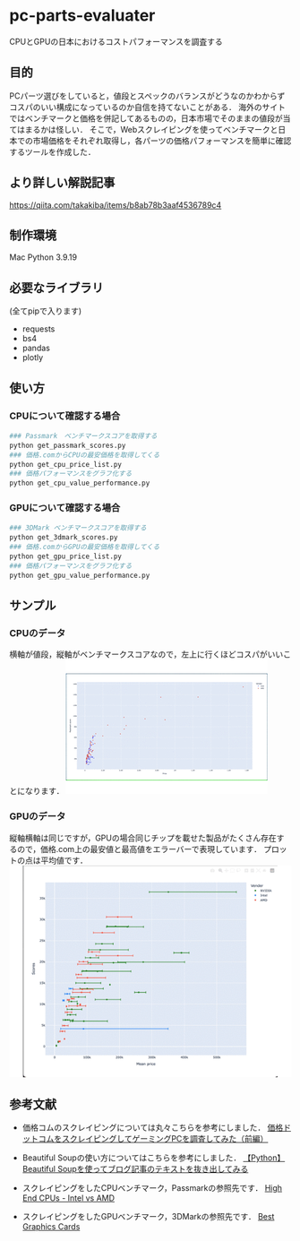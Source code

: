 # pc-parts-evaluater
CPUとGPUの日本におけるコストパフォーマンスを調査する

## 目的
PCパーツ選びをしていると，値段とスペックのバランスがどうなのかわからずコスパのいい構成になっているのか自信を持てないことがある．
海外のサイトではベンチマークと価格を併記してあるものの，日本市場でそのままの値段が当てはまるかは怪しい．
そこで，Webスクレイピングを使ってベンチマークと日本での市場価格をそれぞれ取得し，各パーツの価格パフォーマンスを簡単に確認するツールを作成した．

## より詳しい解説記事

https://qiita.com/takakiba/items/b8ab78b3aaf4536789c4

## 制作環境
Mac
Python 3.9.19

## 必要なライブラリ
(全てpipで入ります)
- requests
- bs4
- pandas
- plotly


## 使い方
### CPUについて確認する場合
```python
### Passmark　ベンチマークスコアを取得する
python get_passmark_scores.py
### 価格.comからCPUの最安価格を取得してくる
python get_cpu_price_list.py
### 価格パフォーマンスをグラフ化する
python get_cpu_value_performance.py
```

### GPUについて確認する場合
```python
### 3DMark ベンチマークスコアを取得する
python get_3dmark_scores.py
### 価格.comからGPUの最安価格を取得してくる
python get_gpu_price_list.py
### 価格パフォーマンスをグラフ化する
python get_gpu_value_performance.py
```

## サンプル
### CPUのデータ
横軸が値段，縦軸がベンチマークスコアなので，左上に行くほどコスパがいいことになります．
![CPU](example_gif/CPU_VP_sample.gif)
### GPUのデータ
縦軸横軸は同じですが，GPUの場合同じチップを載せた製品がたくさん存在するので，価格.com上の最安値と最高値をエラーバーで表現しています．
プロットの点は平均値です．
![GPU](example_gif/GPU_VP_sample.gif)

## 参考文献
- 価格コムのスクレイピングについては丸々こちらを参考にしました．
[価格ドットコムをスクレイピングしてゲーミングPCを調査してみた（前編）](https://happy-shibusawake.com/web-scraping1/559/)

- Beautiful Soupの使い方についてはこちらを参考にしました．
[【Python】Beautiful Soupを使ってブログ記事のテキストを抜き出してみる](https://dev.classmethod.jp/articles/parse-my-article-using-beautiful-soup/)

- スクレイピングをしたCPUベンチマーク，Passmarkの参照先です．
[High End CPUs - Intel vs AMD](https://www.cpubenchmark.net/high_end_cpus.html)

- スクレイピングをしたGPUベンチマーク，3DMarkの参照先です．
[Best Graphics Cards](https://benchmarks.ul.com/compare/best-gpus?amount=0&sortBy=SCORE&reverseOrder=true&types=DESKTOP&minRating=0)


